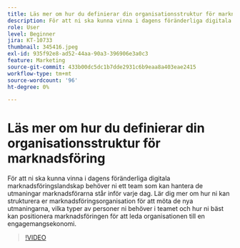```yaml
---
title: Läs mer om hur du definierar din organisationsstruktur för marknadsföring
description: För att ni ska kunna vinna i dagens föränderliga digitala marknadsföringslandskap behöver ni ett team som kan hantera de utmaningar marknadsförarna står inför varje dag.
role: User
level: Beginner
jira: KT-10733
thumbnail: 345416.jpeg
exl-id: 935f92e8-ad52-44aa-90a3-396906e3a0c3
feature: Marketing
source-git-commit: 433b00dc5dc1b7dde2931c6b9eaa8a403eae2415
workflow-type: tm+mt
source-wordcount: '96'
ht-degree: 0%

---
```


# Läs mer om hur du definierar din organisationsstruktur för marknadsföring

För att ni ska kunna vinna i dagens föränderliga digitala marknadsföringslandskap behöver ni ett team som kan hantera de utmaningar marknadsförarna står inför varje dag. Lär dig mer om hur ni kan strukturera er marknadsföringsorganisation för att möta de nya utmaningarna, vilka typer av personer ni behöver i teamet och hur ni bäst kan positionera marknadsföringen för att leda organisationen till en engagemangsekonomi.

>[!VIDEO](https://video.tv.adobe.com/v/345416/?quality=12&learn=on)
